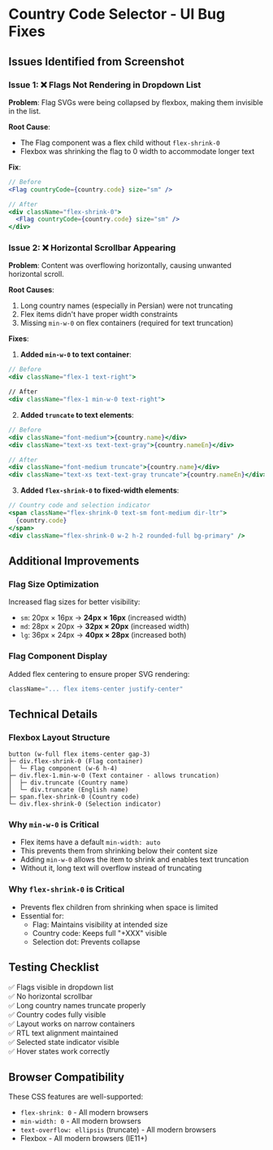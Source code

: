 # Country Code Selector - UI Bug Fixes

## Issues Identified from Screenshot

### Issue 1: ❌ Flags Not Rendering in Dropdown List
**Problem**: Flag SVGs were being collapsed by flexbox, making them invisible in the list.

**Root Cause**: 
- The Flag component was a flex child without `flex-shrink-0`
- Flexbox was shrinking the flag to 0 width to accommodate longer text

**Fix**: 
```jsx
// Before
<Flag countryCode={country.code} size="sm" />

// After
<div className="flex-shrink-0">
  <Flag countryCode={country.code} size="sm" />
</div>
```

### Issue 2: ❌ Horizontal Scrollbar Appearing
**Problem**: Content was overflowing horizontally, causing unwanted horizontal scroll.

**Root Causes**:
1. Long country names (especially in Persian) were not truncating
2. Flex items didn't have proper width constraints
3. Missing `min-w-0` on flex containers (required for text truncation)

**Fixes**:

1. **Added `min-w-0` to text container**:
```jsx
// Before
<div className="flex-1 text-right">

// After
<div className="flex-1 min-w-0 text-right">
```

2. **Added `truncate` to text elements**:
```jsx
// Before
<div className="font-medium">{country.name}</div>
<div className="text-xs text-text-gray">{country.nameEn}</div>

// After
<div className="font-medium truncate">{country.name}</div>
<div className="text-xs text-text-gray truncate">{country.nameEn}</div>
```

3. **Added `flex-shrink-0` to fixed-width elements**:
```jsx
// Country code and selection indicator
<span className="flex-shrink-0 text-sm font-medium dir-ltr">
  {country.code}
</span>
<div className="flex-shrink-0 w-2 h-2 rounded-full bg-primary" />
```

## Additional Improvements

### Flag Size Optimization
Increased flag sizes for better visibility:
- `sm`: 20px × 16px → **24px × 16px** (increased width)
- `md`: 28px × 20px → **32px × 20px** (increased width)
- `lg`: 36px × 24px → **40px × 28px** (increased both)

### Flag Component Display
Added flex centering to ensure proper SVG rendering:
```jsx
className="... flex items-center justify-center"
```

## Technical Details

### Flexbox Layout Structure
```
button (w-full flex items-center gap-3)
├─ div.flex-shrink-0 (Flag container)
│  └─ Flag component (w-6 h-4)
├─ div.flex-1.min-w-0 (Text container - allows truncation)
│  ├─ div.truncate (Country name)
│  └─ div.truncate (English name)
├─ span.flex-shrink-0 (Country code)
└─ div.flex-shrink-0 (Selection indicator)
```

### Why `min-w-0` is Critical
- Flex items have a default `min-width: auto`
- This prevents them from shrinking below their content size
- Adding `min-w-0` allows the item to shrink and enables text truncation
- Without it, long text will overflow instead of truncating

### Why `flex-shrink-0` is Critical
- Prevents flex children from shrinking when space is limited
- Essential for:
  - Flag: Maintains visibility at intended size
  - Country code: Keeps full "+XXX" visible
  - Selection dot: Prevents collapse

## Testing Checklist

✅ Flags visible in dropdown list  
✅ No horizontal scrollbar  
✅ Long country names truncate properly  
✅ Country codes fully visible  
✅ Layout works on narrow containers  
✅ RTL text alignment maintained  
✅ Selected state indicator visible  
✅ Hover states work correctly  

## Browser Compatibility

These CSS features are well-supported:
- `flex-shrink: 0` - All modern browsers
- `min-width: 0` - All modern browsers  
- `text-overflow: ellipsis` (truncate) - All modern browsers
- Flexbox - All modern browsers (IE11+)

